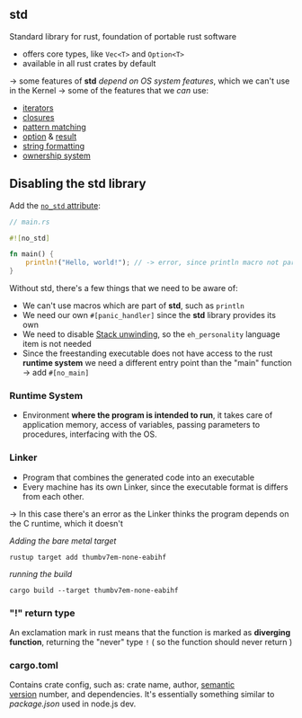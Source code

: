 ## std
Standard library for rust, foundation of portable rust software
- offers core types, like `Vec<T>` and `Option<T>` 
- available in all rust crates by default

-> some features of **std** *depend on OS system features*, which we can't use in the Kernel
-> some of the features that we *can* use:

- [iterators](https://doc.rust-lang.org/book/ch13-02-iterators.html)
- [closures](https://doc.rust-lang.org/book/ch13-01-closures.html)
- [pattern matching](https://doc.rust-lang.org/book/ch06-00-enums.html)
- [option](https://doc.rust-lang.org/core/option/) & [result](https://doc.rust-lang.org/core/result/)
- [string formatting](https://doc.rust-lang.org/core/macro.write.html)
- [ownership system](https://doc.rust-lang.org/book/ch04-00-understanding-ownership.html)

## Disabling the std library
Add the [`no_std` attribute](https://doc.rust-lang.org/1.30.0/book/first-edition/using-rust-without-the-standard-library.html):

```rust
// main.rs

#![no_std]

fn main() {
    println!("Hello, world!"); // -> error, since println macro not part of std
}
```

Without std, there's a few things that we need to be aware of:
- We can't use macros which are part of **std**, such as `println`
- We need our own `#[panic_handler]` since the **std** library provides its own
- We need to disable [Stack unwinding](https://www.bogotobogo.com/cplusplus/stackunwinding.php), so the `eh_personality` language item is not needed
- Since the freestanding executable does not have access to the rust **runtime system** we need a different entry point than the "main" function -> add `#[no_main]`

### Runtime System
- Environment **where the program is intended to run**, it takes care of application memory, access of variables, passing parameters to procedures, interfacing with the OS. 

### Linker
- Program that combines the generated code into an executable
- Every machine has its own Linker, since the executable format is differs from each other.

-> In this case there's an error as the Linker thinks the program depends on the C runtime, which it doesn't

*Adding the bare metal target*
```
rustup target add thumbv7em-none-eabihf
```

*running the build*
```
cargo build --target thumbv7em-none-eabihf
```

### "!" return type
An exclamation mark in rust means that the function is marked as **diverging function**, returning the "never" type `!` ( so the function should never return )
### cargo.toml
Contains crate config, such as: crate name, author, [semantic version](https://semver.org/) number, and dependencies. It's essentially something similar to *package.json* used in node.js dev.


